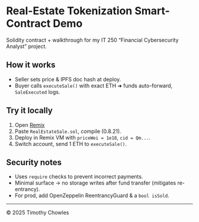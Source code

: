 # Real-Estate Tokenization Smart-Contract Demo

Solidity contract + walkthrough for my IT 250 “Financial Cybersecurity Analyst” project.

## How it works
* Seller sets price & IPFS doc hash at deploy.
* Buyer calls `executeSale()` with exact ETH ➜ funds auto-forward, `SaleExecuted` logs.

## Try it locally
1. Open [Remix](https://remix.ethereum.org)
2. Paste `RealEstateSale.sol`, compile (0.8.21).
3. Deploy in Remix VM with `priceWei = 1e18`, `cid = Qm...`.
4. Switch account, send 1 ETH to `executeSale()`.

## Security notes
* Uses `require` checks to prevent incorrect payments.
* Minimal surface → no storage writes after fund transfer (mitigates re-entrancy).
* For prod, add OpenZeppelin ReentrancyGuard & a `bool isSold`.

---

© 2025 Timothy Chowles
